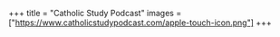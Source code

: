 +++
title = "Catholic Study Podcast"
images = ["https://www.catholicstudypodcast.com/apple-touch-icon.png"]
+++
